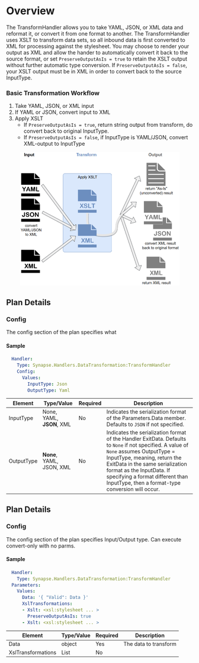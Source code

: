# Overview
The TransformHandler allows you to take YAML, JSON, or XML data and reformat it, or convert it from one format to another.  The TransformHandler uses XSLT to transform data sets, so all inbound data is first converted to XML for processing against the stylesheet.  You may choose to render your output as XML and allow the hander to automatically convert it back to the source format, or set `PreserveOutputAsIs = true` to retain the XSLT output without further automatic type conversion.  If  `PreserveOutputAsIs = false`, your XSLT output must be in XML in order to convert back to the source InputType.

### Basic Transformation Workflow
1. Take YAML, JSON, or XML input
2. If YAML or JSON, convert input to XML
3. Apply XSLT
   - If `PreserveOutputAsIs = true`, return string output from transform, do convert back to original InputType.
   - If `PreserveOutputAsIs = false`, if InputType is YAML/JSON, convert XML-output to InputType

<p align="center">
<img alt="Synapse Concept" src="../../img/syn_transformHandler.png" style="width: 431px; height: 361px;" />
</p>


## Plan Details
### Config

The config section of the plan specifies what 

#### Sample
````yaml
  Handler:
    Type: Synapse.Handlers.DataTransformation:TransformHandler
    Config:
      Values:
        InputType: Json
        OutputType: Yaml
````

|Element|Type/Value|Required|Description
|-------|----------|--------|-----------
|InputType|None, YAML, **JSON**, XML|No|Indicates the serialization format of the Parameters.Data member.  Defaults to `JSON` if not specified.
|OutputType|**None**, YAML, JSON, XML|No|Indicates the serialization format of the Handler ExitData.  Defaults to `None` if not specified.  A value of `None` assumes OutputType = InputType, meaning, return the ExitData in the same serialization format as the InputData.  If specifying a format different than InputType, then a format-type conversion will occur.

## Plan Details
### Config

The config section of the plan specifies Input/Output type.  Can execute convert-only with no parms. 

#### Sample
````yaml
  Handler:
    Type: Synapse.Handlers.DataTransformation:TransformHandler
  Parameters:
    Values:
      Data: '{ "Valid": Data }'
      XslTransformations:
      - Xslt: <xsl:stylesheet ... >
        PreserveOutputAsIs: true
      - Xslt: <xsl:stylesheet ... >
````

|Element|Type/Value|Required|Description
|-------|----------|--------|-----------
|Data|object|Yes|The data to transform
|XslTransformations|List|No|
